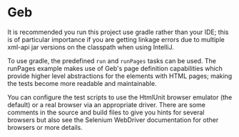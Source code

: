 Geb
===

It is recommended you run this project use gradle rather than your IDE; this
is of particular importance if you are getting linkage errors due to multiple
xml-api jar versions on the classpath when using IntelliJ.

To use gradle, the predefined `run` and `runPages` tasks can be used.
The runPages example makes use of Geb's page definition capabilities
which provide higher level abstractions for the elements with HTML pages;
making the tests become more readable and maintainable.

You can configure the test scripts to use the HtmlUnit browser emulator (the default)
or a real browser via an appropriate driver. There are some comments in the source
and build files to give you hints for several browsers but also see the Selenium
WebDriver documentation for other browsers or more details.

